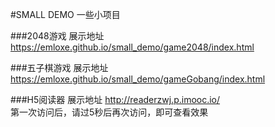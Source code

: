 #SMALL DEMO
一些小项目

###2048游戏
展示地址 https://emloxe.github.io/small_demo/game2048/index.html

###五子棋游戏
展示地址 https://emloxe.github.io/small_demo/gameGobang/index.html

###H5阅读器
展示地址 http://readerzwj.p.imooc.io/  
        第一次访问后，请过5秒后再次访问，即可查看效果











